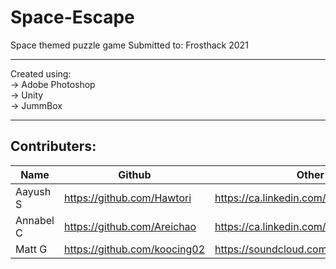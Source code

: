 # Space-Escape
Space themed puzzle game 
Submitted to: Frosthack 2021

***

Created using: \
-> Adobe Photoshop \
-> Unity \
-> JummBox 

***

## Contributers: 
| Name | Github | Other links | 
|------|--------|-------------|
| Aayush S | https://github.com/Hawtori | https://ca.linkedin.com/in/aayushshrestha161 | 
| Annabel C | https://github.com/Areichao | https://ca.linkedin.com/in/annabel-chao | 
| Matt G | https://github.com/koocing02 | https://soundcloud.com/user-768190727 | 

